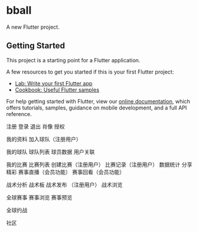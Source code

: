 # bball

A new Flutter project.

## Getting Started

This project is a starting point for a Flutter application.

A few resources to get you started if this is your first Flutter project:

- [Lab: Write your first Flutter app](https://flutter.dev/docs/get-started/codelab)
- [Cookbook: Useful Flutter samples](https://flutter.dev/docs/cookbook)

For help getting started with Flutter, view our
[online documentation](https://flutter.dev/docs), which offers tutorials,
samples, guidance on mobile development, and a full API reference.

注册
登录
退出
肖像
授权

我的资料
加入球队（注册用户）
		
	
我的球队
	球队列表
	球员数据
	用户关联
	
我的比赛
	比赛列表
	创建比赛（注册用户）
	比赛记录（注册用户）
	数据统计
	分享精彩
	赛事直播（会员功能）
	赛事回看（会员功能）

战术分析
	战术板
	战术发布 （注册用户）
	战术浏览

全球赛事
    赛事浏览
    赛事预览

全球约战

社区